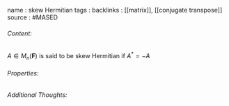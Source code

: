 name : skew Hermitian
tags : 
backlinks : [[matrix]], [[conjugate transpose]]
source : #MASED 

###### Content:
 $A \in M_{n}(\textbf{F})$ is said to be skew Hermitian if $A^* = -A$

###### Properties:


###### Additional Thoughts:
